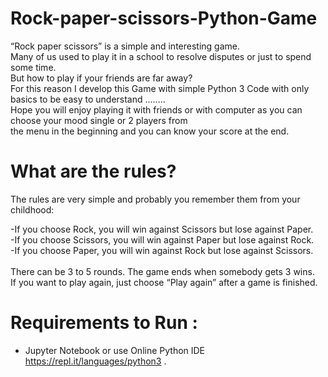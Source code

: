 # Rock-paper-scissors-Python-Game
“Rock paper scissors” is a simple and interesting game.<br /> 
Many of us used to play it in a school to resolve disputes or just to spend some time. <br /> 
But how to play if your friends are far away?  <br /> 
For this reason I develop this Game with simple Python 3 Code with only basics to be easy to understand ........ <br /> 
Hope you will enjoy playing it with friends or with computer as you can choose your mood single or 2 players from <br /> 
the menu in the beginning and you can know your score at the end.<br /> 

# What are the rules? <br /> 
The rules are very simple and probably you remember them from your childhood: <br /> 

-If you choose Rock, you will win against Scissors but lose against Paper.<br /> 
-If you choose Scissors, you will win against Paper but lose against Rock.<br /> 
-If you choose Paper, you will win against Rock but lose against Scissors.<br /> <br /> 
There can be 3 to 5 rounds. The game ends when somebody gets 3 wins. <br /> 
If you want to play again, just choose “Play again”  after a game is finished.

# Requirements to Run :
* Jupyter Notebook  or use Online Python IDE https://repl.it/languages/python3 .
